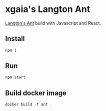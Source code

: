 # xgaia's Langton Ant

[Langton's Ant](https://codingdojo.org/kata/LangtonAnt/) build with Javascript and React.

## Install

```javascript
npm i
```
## Run

```javascript
npm start
```

## Build docker image

```javascript
docker build -t ant .
```
